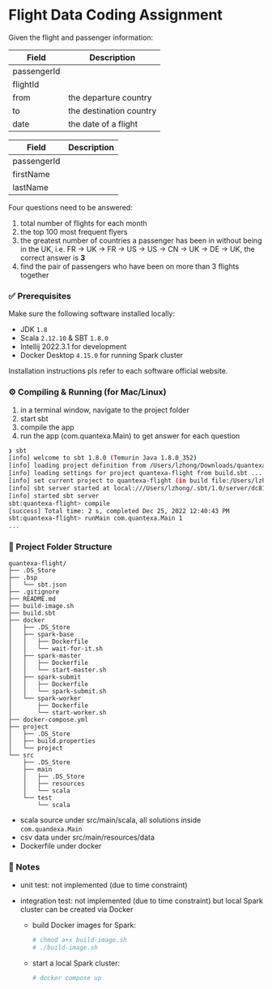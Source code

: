 # Flight Data Coding Assignment

Given the flight and passenger information:

| Field       | Description             |
|-------------|-------------------------|
| passengerId |                         |
| flightId    |                         |
| from        | the departure country   |
| to          | the destination country |
| date        | the date of a flight    |

| Field       | Description |
|-------------|-------------|
| passengerId |             |
| firstName   |             |
| lastName    |             |

Four questions need to be answered: 

1. total number of flights for each month 
2. the top 100 most frequent flyers
3. the greatest number of countries a passenger has been in without being in the UK, i.e. FR → UK → FR → US → US → CN → UK → DE → UK, the correct answer is **3**
4. find the pair of passengers who have been on more than 3 flights together 

### ✅ Prerequisites

Make sure the following software installed locally: 

- JDK `1.8`
- Scala `2.12.10` & SBT `1.8.0`
- Intellij 2022.3.1 for development 
- Docker Desktop `4.15.0` for running Spark cluster

Installation instructions pls refer to each software official website. 

### ⚙️ Compiling & Running (for Mac/Linux)

1. in a terminal window, navigate to the project folder
2. start sbt
3. compile the app 
4. run the app (com.quantexa.Main) to get answer for each question 

```bash
❯ sbt
[info] welcome to sbt 1.8.0 (Temurin Java 1.8.0_352)
[info] loading project definition from /Users/lzhong/Downloads/quantexa-flight/project
[info] loading settings for project quantexa-flight from build.sbt ...
[info] set current project to quantexa-flight (in build file:/Users/lzhong/Downloads/quantexa-flight/)
[info] sbt server started at local:///Users/lzhong/.sbt/1.0/server/dc81d86b13700be73197/sock
[info] started sbt server
sbt:quantexa-flight> compile
[success] Total time: 2 s, completed Dec 25, 2022 12:40:43 PM
sbt:quantexa-flight> runMain com.quantexa.Main 1
...
```

### 📂 Project Folder Structure 

```text
quantexa-flight/
├── .DS_Store
├── .bsp
│   └── sbt.json
├── .gitignore
├── README.md
├── build-image.sh
├── build.sbt
├── docker
│   ├── .DS_Store
│   ├── spark-base
│   │   ├── Dockerfile
│   │   └── wait-for-it.sh
│   ├── spark-master
│   │   ├── Dockerfile
│   │   └── start-master.sh
│   ├── spark-submit
│   │   ├── Dockerfile
│   │   └── spark-submit.sh
│   └── spark-worker
│       ├── Dockerfile
│       └── start-worker.sh
├── docker-compose.yml
├── project
│   ├── .DS_Store
│   ├── build.properties
│   └── project
└── src
    ├── .DS_Store
    ├── main
    │   ├── .DS_Store
    │   ├── resources
    │   └── scala
    └── test
        └── scala
```

- scala source under src/main/scala, all solutions inside `com.quandexa.Main`
- csv data under src/main/resources/data
- Dockerfile under docker

### 📝 Notes  

- unit test: not implemented (due to time constraint)  

- integration test: not implemented (due to time constraint) but local Spark cluster can be created via Docker   

  - build Docker images for Spark:
    ```bash
    # chmod a+x build-image.sh
    # ./build-image.sh
    ```
  - start a local Spark cluster:
    ```bash
    # docker compose up
    ```


